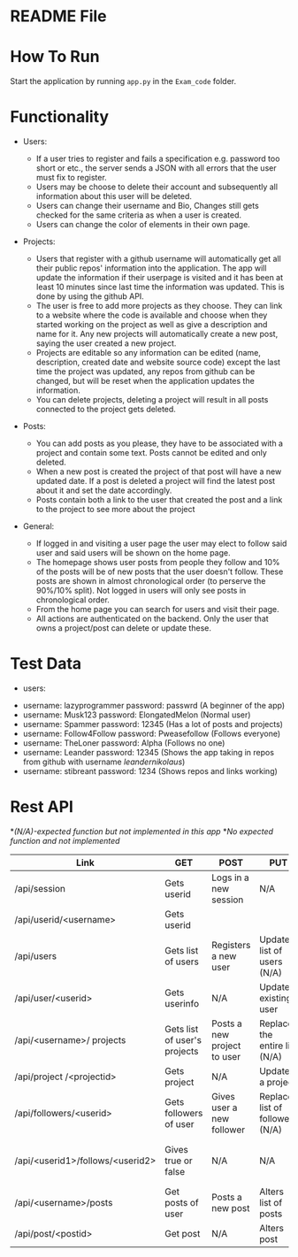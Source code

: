 # README File

# How To Run
Start the application by running `app.py` in the `Exam_code` folder.

# Functionality

- Users:
  * If a user tries to register and fails a specification e.g. password too short or etc., the server sends a JSON with all errors that the user must fix to register.
  * Users may be choose to delete their account and subsequently all information about this user will be deleted.
  * Users can change their username and Bio, Changes still gets checked for the same criteria as when a user is created.
  * Users can change the color of elements in their own page.

- Projects:
  * Users that register with a github username will automatically get all their public repos' information into the application. The app will update the information if their userpage is visited and it has been at least 10 minutes since last time the information was updated. This is done by using the github API.
  * The user is free to add more projects as they choose. They can link to a website where the code is available and choose when they started working on the project as well as give a description and name for it. Any new projects will automatically create a new post, saying the user created a new project.
  * Projects are editable so any information can be edited (name, description, created date and website source code) except the last time the project was updated, any repos from github can be changed, but will be reset when the application updates the information.
  * You can delete projects, deleting a project will result in all posts connected to the project gets deleted.

- Posts:
  * You can add posts as you please, they have to be associated with a project and contain some text. Posts cannot be edited and only deleted.
  * When a new post is created the project of that post will have a new updated date. If a post is deleted a project will find the latest post about it and set the date accordingly.
  * Posts contain both a link to the user that created the post and a link to the project to see more about the project

- General:
  * If logged in and visiting a user page the user may elect to follow said user and said users will be shown on the home page.
  * The homepage shows user posts from people they follow and 10% of the posts will be of new posts that the user doesn't follow. These posts are shown in almost chronological order (to perserve the 90%/10% split). Not logged in users will only see posts in chronological order.
  * From the home page you can search for users and visit their page.
  * All actions are authenticated on the backend. Only the user that owns a project/post can delete or update these.


# Test Data
- users:
 * username: lazyprogrammer password: passwrd                   (A beginner of the app)
 * username: Musk123 password: ElongatedMelon                   (Normal user)
 * username: Spammer password: 12345                            (Has a lot of posts and projects)
 * username: Follow4Follow password: Pweasefollow                    (Follows everyone)
 * username: TheLoner password: Alpha                           (Follows no one)
 * username: Leander password: 12345                         (Shows the app taking in repos from github with username *leandernikolaus*)
 * username: stibreant password: 1234                        (Shows repos and links working)

# Rest API

\**(N/A)-expected function but not implemented in this app*
\**No expected function and not implemented*

| Link                                 | GET                           | POST                        | PUT                               | DELETE                        |
|--------------------------------------|-------------------------------|-----------------------------|-----------------------------------|-------------------------------|
| /api/session                         | Gets userid                   | Logs in a  new session      | N/A                               | Deletes session               |
| /api/userid/\<username\>             | Gets userid                   |                             |                                   |                               |
| /api/users                           | Gets list  of users           | Registers a new user        | Updates list  of users (N/A)      | Deletes list  of users (N/A)  |
| /api/user/\<userid\>                 | Gets userinfo                 | N/A                         | Updates  existing user            | Deletes user                  |
| /api/\<username\>/ projects          | Gets list of  user's projects | Posts a new project to user | Replaces the  entire list (N/A)   | Deletes list  of projects     |
| /api/project /\<projectid\>          | Gets project                  | N/A                         | Updates a project                 | Deletes a  project            |
| /api/followers/\<userid\>            | Gets followers  of user       | Gives user a  new follower  | Replace list  of followers  (N/A) | Deletes list  of followers    |
| /api/\<userid1\>/follows/\<userid2\> | Gives true  or false          | N/A                         | N/A                               | User1 stops  following user 2 |
| /api/\<username\>/posts              | Get posts  of user            | Posts a  new post           | Alters list  of posts             | Deletes list  of posts        |
| /api/post/\<postid\>                 | Get post                      | N/A                         | Alters post                       | Deletes post                  |
